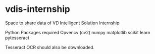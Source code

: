 # vdis-internship
Space to share data of VD Intelligent Solution Internship

Python Packages required
Opvencv (cv2)
numpy
matplotlib
scikit learn
pytesseract

Tesseract OCR should also be downloaded.

